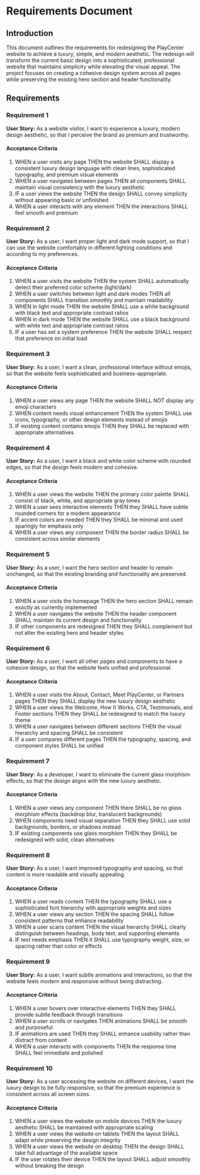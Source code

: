 # Requirements Document

## Introduction

This document outlines the requirements for redesigning the PlayCenter website to achieve a luxury, simple, and modern aesthetic. The redesign will transform the current basic design into a sophisticated, professional website that maintains simplicity while elevating the visual appeal. The project focuses on creating a cohesive design system across all pages while preserving the existing hero section and header functionality.

## Requirements

### Requirement 1

**User Story:** As a website visitor, I want to experience a luxury, modern design aesthetic, so that I perceive the brand as premium and trustworthy.

#### Acceptance Criteria

1. WHEN a user visits any page THEN the website SHALL display a consistent luxury design language with clean lines, sophisticated typography, and premium visual elements
2. WHEN a user navigates between pages THEN all components SHALL maintain visual consistency with the luxury aesthetic
3. IF a user views the website THEN the design SHALL convey simplicity without appearing basic or unfinished
4. WHEN a user interacts with any element THEN the interactions SHALL feel smooth and premium

### Requirement 2

**User Story:** As a user, I want proper light and dark mode support, so that I can use the website comfortably in different lighting conditions and according to my preferences.

#### Acceptance Criteria

1. WHEN a user visits the website THEN the system SHALL automatically detect their preferred color scheme (light/dark)
2. WHEN a user switches between light and dark modes THEN all components SHALL transition smoothly and maintain readability
3. WHEN in light mode THEN the website SHALL use a white background with black text and appropriate contrast ratios
4. WHEN in dark mode THEN the website SHALL use a black background with white text and appropriate contrast ratios
5. IF a user has set a system preference THEN the website SHALL respect that preference on initial load

### Requirement 3

**User Story:** As a user, I want a clean, professional interface without emojis, so that the website feels sophisticated and business-appropriate.

#### Acceptance Criteria

1. WHEN a user views any page THEN the website SHALL NOT display any emoji characters
2. WHEN content needs visual enhancement THEN the system SHALL use icons, typography, or other design elements instead of emojis
3. IF existing content contains emojis THEN they SHALL be replaced with appropriate alternatives

### Requirement 4

**User Story:** As a user, I want a black and white color scheme with rounded edges, so that the design feels modern and cohesive.

#### Acceptance Criteria

1. WHEN a user views the website THEN the primary color palette SHALL consist of black, white, and appropriate gray tones
2. WHEN a user sees interactive elements THEN they SHALL have subtle rounded corners for a modern appearance
3. IF accent colors are needed THEN they SHALL be minimal and used sparingly for emphasis only
4. WHEN a user views any component THEN the border radius SHALL be consistent across similar elements

### Requirement 5

**User Story:** As a user, I want the hero section and header to remain unchanged, so that the existing branding and functionality are preserved.

#### Acceptance Criteria

1. WHEN a user visits the homepage THEN the hero section SHALL remain exactly as currently implemented
2. WHEN a user navigates the website THEN the header component SHALL maintain its current design and functionality
3. IF other components are redesigned THEN they SHALL complement but not alter the existing hero and header styles

### Requirement 6

**User Story:** As a user, I want all other pages and components to have a cohesive design, so that the website feels unified and professional.

#### Acceptance Criteria

1. WHEN a user visits the About, Contact, Meet PlayCenter, or Partners pages THEN they SHALL display the new luxury design aesthetic
2. WHEN a user views the Welcome, How It Works, CTA, Testimonials, and Footer sections THEN they SHALL be redesigned to match the luxury theme
3. WHEN a user navigates between different sections THEN the visual hierarchy and spacing SHALL be consistent
4. IF a user compares different pages THEN the typography, spacing, and component styles SHALL be unified

### Requirement 7

**User Story:** As a developer, I want to eliminate the current glass morphism effects, so that the design aligns with the new luxury aesthetic.

#### Acceptance Criteria

1. WHEN a user views any component THEN there SHALL be no glass morphism effects (backdrop blur, translucent backgrounds)
2. WHEN components need visual separation THEN they SHALL use solid backgrounds, borders, or shadows instead
3. IF existing components use glass morphism THEN they SHALL be redesigned with solid, clean alternatives

### Requirement 8

**User Story:** As a user, I want improved typography and spacing, so that content is more readable and visually appealing.

#### Acceptance Criteria

1. WHEN a user reads content THEN the typography SHALL use a sophisticated font hierarchy with appropriate weights and sizes
2. WHEN a user views any section THEN the spacing SHALL follow consistent patterns that enhance readability
3. WHEN a user scans content THEN the visual hierarchy SHALL clearly distinguish between headings, body text, and supporting elements
4. IF text needs emphasis THEN it SHALL use typography weight, size, or spacing rather than color or effects

### Requirement 9

**User Story:** As a user, I want subtle animations and interactions, so that the website feels modern and responsive without being distracting.

#### Acceptance Criteria

1. WHEN a user hovers over interactive elements THEN they SHALL provide subtle feedback through transitions
2. WHEN a user scrolls or navigates THEN animations SHALL be smooth and purposeful
3. IF animations are used THEN they SHALL enhance usability rather than distract from content
4. WHEN a user interacts with components THEN the response time SHALL feel immediate and polished

### Requirement 10

**User Story:** As a user accessing the website on different devices, I want the luxury design to be fully responsive, so that the premium experience is consistent across all screen sizes.

#### Acceptance Criteria

1. WHEN a user views the website on mobile devices THEN the luxury aesthetic SHALL be maintained with appropriate scaling
2. WHEN a user views the website on tablets THEN the layout SHALL adapt while preserving the design integrity
3. WHEN a user views the website on desktop THEN the design SHALL take full advantage of the available space
4. IF the user rotates their device THEN the layout SHALL adjust smoothly without breaking the design